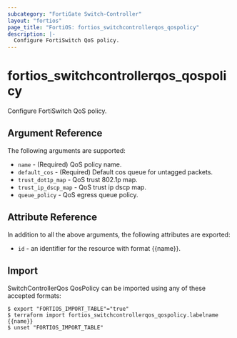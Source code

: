 ```yaml
---
subcategory: "FortiGate Switch-Controller"
layout: "fortios"
page_title: "FortiOS: fortios_switchcontrollerqos_qospolicy"
description: |-
  Configure FortiSwitch QoS policy.
---
```


# fortios_switchcontrollerqos_qospolicy
Configure FortiSwitch QoS policy.

## Argument Reference


The following arguments are supported:

* `name` - (Required) QoS policy name.
* `default_cos` - (Required) Default cos queue for untagged packets.
* `trust_dot1p_map` - QoS trust 802.1p map.
* `trust_ip_dscp_map` - QoS trust ip dscp map.
* `queue_policy` - QoS egress queue policy.


## Attribute Reference

In addition to all the above arguments, the following attributes are exported:
* `id` - an identifier for the resource with format {{name}}.

## Import

SwitchControllerQos QosPolicy can be imported using any of these accepted formats:
```
$ export "FORTIOS_IMPORT_TABLE"="true"
$ terraform import fortios_switchcontrollerqos_qospolicy.labelname {{name}}
$ unset "FORTIOS_IMPORT_TABLE"
```
